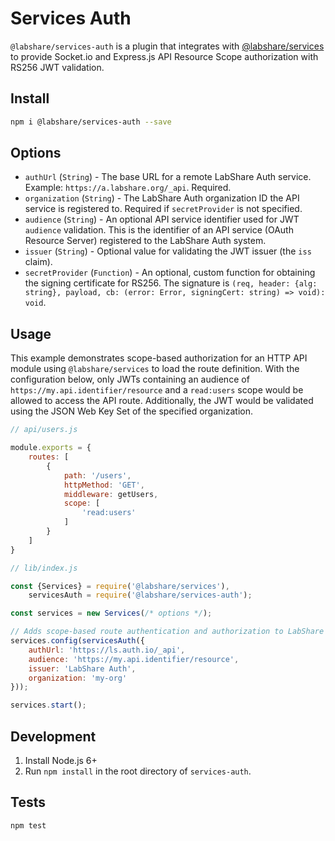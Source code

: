 # Services Auth

`@labshare/services-auth` is a plugin that integrates with [@labshare/services](https://www.npmjs.com/package/@labshare/services) to
provide Socket.io and Express.js API Resource Scope authorization with RS256 JWT validation.

## Install

```sh
npm i @labshare/services-auth --save
```

## Options

 * `authUrl` (`String`) - The base URL for a remote LabShare Auth service. Example: `https://a.labshare.org/_api`. Required.
 * `organization` (`String`) - The LabShare Auth organization ID the API service is registered to. Required if `secretProvider` is not specified.
 * `audience` (`String`) - An optional API service identifier used for JWT `audience` validation. This is the identifier of an API service (OAuth Resource Server) registered to the LabShare Auth system.
 * `issuer` (`String`) - Optional value for validating the JWT issuer (the `iss` claim).
 * `secretProvider` (`Function`) - An optional, custom function for obtaining the signing certificate for RS256. The signature is `(req, header: {alg: string}, payload, cb: (error: Error, signingCert: string) => void): void`.

## Usage

This example demonstrates scope-based authorization for an HTTP API module using `@labshare/services` to load the route definition.
With the configuration below, only JWTs containing an audience of `https://my.api.identifier/resource` and a `read:users` scope
would be allowed to access the API route. Additionally, the JWT would be validated using the JSON Web Key Set of the specified organization.

```js
// api/users.js

module.exports = {
    routes: [
        {
            path: '/users',
            httpMethod: 'GET',
            middleware: getUsers,
            scope: [
                'read:users'
            ]
        }
    ]
}
```

```js
// lib/index.js

const {Services} = require('@labshare/services'),
    servicesAuth = require('@labshare/services-auth');

const services = new Services(/* options */);

// Adds scope-based route authentication and authorization to LabShare Service routes and sockets
services.config(servicesAuth({
    authUrl: 'https://ls.auth.io/_api',
    audience: 'https://my.api.identifier/resource',
    issuer: 'LabShare Auth',
    organization: 'my-org'
}));

services.start();
```

## Development
1. Install Node.js 6+
2. Run `npm install` in the root directory of `services-auth`.

## Tests
`npm test`
